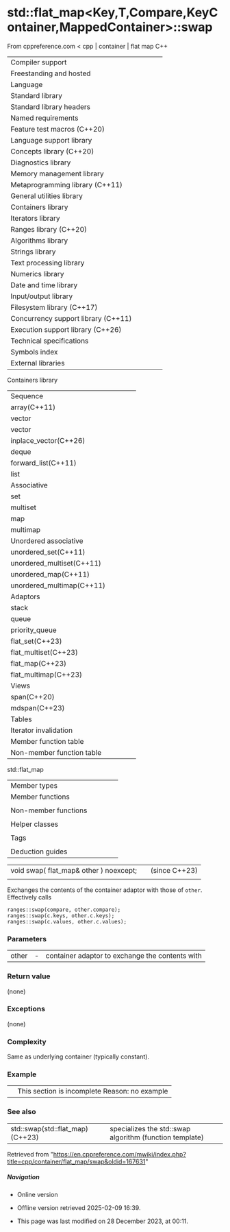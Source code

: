 # std::flat_map<Key,T,Compare,KeyContainer,MappedContainer>::swap

From cppreference.com
< cpp‎ | container‎ | flat map
C++

|  |  |  |  |  |
| --- | --- | --- | --- | --- |
| Compiler support | | | | |
| Freestanding and hosted | | | | |
| Language | | | | |
| Standard library | | | | |
| Standard library headers | | | | |
| Named requirements | | | | |
| Feature test macros (C++20) | | | | |
| Language support library | | | | |
| Concepts library (C++20) | | | | |
| Diagnostics library | | | | |
| Memory management library | | | | |
| Metaprogramming library (C++11) | | | | |
| General utilities library | | | | |
| Containers library | | | | |
| Iterators library | | | | |
| Ranges library (C++20) | | | | |
| Algorithms library | | | | |
| Strings library | | | | |
| Text processing library | | | | |
| Numerics library | | | | |
| Date and time library | | | | |
| Input/output library | | | | |
| Filesystem library (C++17) | | | | |
| Concurrency support library (C++11) | | | | |
| Execution support library (C++26) | | | | |
| Technical specifications | | | | |
| Symbols index | | | | |
| External libraries | | | | |

Containers library

|  |  |  |  |  |
| --- | --- | --- | --- | --- |
| Sequence | | | | |
| array(C++11) | | | | |
| vector | | | | |
| vector<bool> | | | | |
| inplace_vector(C++26) | | | | |
| deque | | | | |
| forward_list(C++11) | | | | |
| list | | | | |
| Associative | | | | |
| set | | | | |
| multiset | | | | |
| map | | | | |
| multimap | | | | |
| Unordered associative | | | | |
| unordered_set(C++11) | | | | |
| unordered_multiset(C++11) | | | | |
| unordered_map(C++11) | | | | |
| unordered_multimap(C++11) | | | | |
| Adaptors | | | | |
| stack | | | | |
| queue | | | | |
| priority_queue | | | | |
| flat_set(C++23) | | | | |
| flat_multiset(C++23) | | | | |
| flat_map(C++23) | | | | |
| flat_multimap(C++23) | | | | |
| Views | | | | |
| span(C++20) | | | | |
| mdspan(C++23) | | | | |
| Tables | | | | |
| Iterator invalidation | | | | |
| Member function table | | | | |
| Non-member function table | | | | |

std::flat_map

|  |  |  |  |  |
| --- | --- | --- | --- | --- |
| Member types | | | | |
| Member functions | | | | |
| |  |  |  |  |  |  |  |  |  |  |  |  |  |  |  |  |  |  |  |  |  |  |  |  |  |  |  |  |  |  |  |  |  |  |  |  |  |  |  |  |  |  |  |  |  |  |  |  |  |  |  |  |  |  |  |  |  |  |  |  |  |  |  |  |  |  |  |  |  |  |  |  |  |  |  |  |  |  |  |  |  |  |  |  |  |  |  |  |  |  |  |  |  |  |  |  |  |  |  |  |  |  |  |  |  |  |  |  |  |  |  |  |  |  |  |  |  |  |  |  |  |  |  |  |  |  |  |  |  |  |  |  |  |  |  |  |  |  |  |  |  |  |  |  |  |  |  |  |  |  |  |  |  |  |  |  |  |  |  |  |  |  |  |  |  |  |  |  |  |  |  |  |  |  |  |  |  |  |  |  |  |  |  |  |  |  |  |  |  |  |  |  | | --- | --- | --- | --- | --- | --- | --- | --- | --- | --- | --- | --- | --- | --- | --- | --- | --- | --- | --- | --- | --- | --- | --- | --- | --- | --- | --- | --- | --- | --- | --- | --- | --- | --- | --- | --- | --- | --- | --- | --- | --- | --- | --- | --- | --- | --- | --- | --- | --- | --- | --- | --- | --- | --- | --- | --- | --- | --- | --- | --- | --- | --- | --- | --- | --- | --- | --- | --- | --- | --- | --- | --- | --- | --- | --- | --- | --- | --- | --- | --- | --- | --- | --- | --- | --- | --- | --- | --- | --- | --- | --- | --- | --- | --- | --- | --- | --- | --- | --- | --- | --- | --- | --- | --- | --- | --- | --- | --- | --- | --- | --- | --- | --- | --- | --- | --- | --- | --- | --- | --- | --- | --- | --- | --- | --- | --- | --- | --- | --- | --- | --- | --- | --- | --- | --- | --- | --- | --- | --- | --- | --- | --- | --- | --- | --- | --- | --- | --- | --- | --- | --- | --- | --- | --- | --- | --- | --- | --- | --- | --- | --- | --- | --- | --- | --- | --- | --- | --- | --- | --- | --- | --- | --- | --- | --- | --- | --- | --- | --- | --- | --- | --- | --- | --- | --- | --- | --- | --- | --- | --- | --- | --- | | |  |  |  |  |  | | --- | --- | --- | --- | --- | | flat_map::flat_map | | | | | | flat_map::operator= | | | | | | Element access | | | | | | flat_map::at | | | | | | [flat_map::operator[]](operator_at.html "cpp/container/flat map/operator at") | | | | | | Iterators | | | | | | flat_map::beginflat_map::cbegin | | | | | | flat_map::endflat_map::cend | | | | | | flat_map::rbeginflat_map::crbegin | | | | | | flat_map::rendflat_map::crend | | | | | | Lookup | | | | | | flat_map::count | | | | | | flat_map::find | | | | | | flat_map::contains | | | | | | flat_map::equal_range | | | | | | flat_map::lower_bound | | | | | | flat_map::upper_bound | | | | | | |  |  |  |  |  | | --- | --- | --- | --- | --- | | Capacity | | | | | | flat_map::size | | | | | | flat_map::max_size | | | | | | flat_map::empty | | | | | | Modifiers | | | | | | flat_map::clear | | | | | | flat_map::erase | | | | | | ****flat_map::swap**** | | | | | | flat_map::emplace | | | | | | flat_map::extract | | | | | | flat_map::replace | | | | | | flat_map::insert | | | | | | flat_map::insert_range | | | | | | flat_map::insert_or_assign | | | | | | flat_map::emplace_hint | | | | | | flat_map::try_emplace | | | | | | Observers | | | | | | flat_map::key_comp | | | | | | flat_map::keys | | | | | | flat_map::value_comp | | | | | | flat_map::values | | | | | | |
| Non-member functions | | | | |
| |  |  |  |  |  |  |  |  |  |  |  |  |  |  |  |  |  | | --- | --- | --- | --- | --- | --- | --- | --- | --- | --- | --- | --- | --- | --- | --- | --- | --- | | |  |  |  |  |  | | --- | --- | --- | --- | --- | | operator==operator<=> | | | | | | |  |  |  |  |  | | --- | --- | --- | --- | --- | | swap(std::flat_map) | | | | | | erase_if(std::flat_map) | | | | | | |
| Helper classes | | | | |
| |  |  |  |  |  |  | | --- | --- | --- | --- | --- | --- | | |  |  |  |  |  | | --- | --- | --- | --- | --- | | uses_allocator<std::flat_map> | | | | | | |
| Tags | | | | |
| |  |  |  |  |  |  |  |  |  |  |  |  | | --- | --- | --- | --- | --- | --- | --- | --- | --- | --- | --- | --- | | |  |  |  |  |  | | --- | --- | --- | --- | --- | | sorted_unique | | | | | | |  |  |  |  |  | | --- | --- | --- | --- | --- | | sorted_unique_t | | | | | | |
| Deduction guides | | | | |

|  |  |  |
| --- | --- | --- |
| void swap( flat_map& other ) noexcept; |  | (since C++23) |
|  |  |  |

Exchanges the contents of the container adaptor with those of `other`. Effectively calls

```
ranges::swap(compare, other.compare);
ranges::swap(c.keys, other.c.keys);
ranges::swap(c.values, other.c.values);

```

### Parameters

|  |  |  |
| --- | --- | --- |
| other | - | container adaptor to exchange the contents with |

### Return value

(none)

### Exceptions

(none)

### Complexity

Same as underlying container (typically constant).

### Example

|  |  |
| --- | --- |
|  | This section is incomplete Reason: no example |

### See also

|  |  |
| --- | --- |
| std::swap(std::flat_map)(C++23) | specializes the std::swap algorithm   (function template) |

Retrieved from "<https://en.cppreference.com/mwiki/index.php?title=cpp/container/flat_map/swap&oldid=167631>"

##### Navigation

- Online version
- Offline version retrieved 2025-02-09 16:39.

- This page was last modified on 28 December 2023, at 00:11.